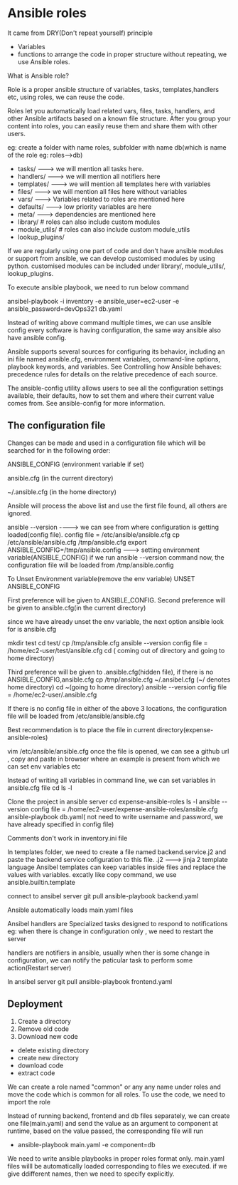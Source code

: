 # Ansible roles

It came from DRY(Don't repeat yourself) principle

- Variables
- functions
to arrange the code in proper structure without repeating, we use Ansible roles.

What is Ansible role?

Role is a proper ansible structure of variables, tasks, templates,handlers etc, using roles, we can reuse the code.

Roles let you automatically load related vars, files, tasks, handlers, and other Ansible artifacts based on a known file structure. After you group your content into roles, you can easily reuse them and share them with other users.

eg: create a folder with name roles, subfolder with name db(which is name of the role eg: roles-->db)

- tasks/  ---> we will mention all tasks here.
- handlers/  ---> we will mention all notifiers here
- templates/  ---> we will mention all templates here with variables
- files/ ---> we will mention all files here without variables
- vars/ ---> Variables related to roles are mentioned here
- defaults/ ---> low priority variables are here
- meta/  ---> dependencies are mentioned here
- library/          # roles can also include custom modules
- module_utils/     # roles can also include custom module_utils
- lookup_plugins/

If we are regularly using one part of code and don't have ansible modules or support from ansible, we can develop customised modules by using python. customised modules can be included under library/, module_utils/, lookup_plugins.

To execute ansible playbook, we need to run below command

ansibel-playbook -i inventory -e ansible_user=ec2-user -e ansible_password=devOps321 db.yaml

Instead of writing above command multiple times, we can use ansible config
every software is having configuration, the same way ansible also have ansible config.


Ansible supports several sources for configuring its behavior, including an ini file named ansible.cfg, environment variables, command-line options, playbook keywords, and variables. See Controlling how Ansible behaves: precedence rules for details on the relative precedence of each source.

The ansible-config utility allows users to see all the configuration settings available, their defaults, how to set them and where their current value comes from. See ansible-config for more information.

## The configuration file

Changes can be made and used in a configuration file which will be searched for in the following order:

ANSIBLE_CONFIG (environment variable if set)

ansible.cfg (in the current directory)

~/.ansible.cfg (in the home directory)



Ansible will process the above list and use the first file found, all others are ignored.

ansible --version ----> we can see from where configuration is getting loaded(config file).
config file = /etc/ansible/ansible.cfg
cp /etc/ansible/ansible.cfg /tmp/ansible.cfg
export ANSIBLE_CONFIG=/tmp/ansible.config  ---> setting environment variable(ANSIBLE_CONFIG)
if we run ansible --version command now, the configuration file will be loaded from /tmp/ansible.config

To Unset Environment variable(remove the env variable)
UNSET ANSIBLE_CONFIG

First preference will be given to ANSIBLE_CONFIG.
Second preference will be given to ansible.cfg(in the current directory)

since we have already unset the env variable, the next option ansible look for is ansible.cfg

mkdir test
cd test/
cp /tmp/ansible.cfg 
ansible --version
config file = /home/ec2-user/test/ansible.cfg
cd ( coming out of directory and going to home directory)

Third preference will be given to .ansible.cfg(hidden file), if there is no ANSIBLE_CONFIG,ansible.cfg
cp /tmp/ansible.cfg ~/.ansibel.cfg (~/ denotes home directory)
cd ~(going to home directory)
ansible --version
config file = /home/ec2-user/.ansible.cfg

If there is no config file in either of the above 3 locations, the configuration file will be loaded from /etc/ansible/ansible.cfg

Best recommendation is to place the file in current directory(expense-ansible-roles)

vim /etc/ansible/ansible.cfg
once the file is opened, we can see a github url , copy and paste in browser where an example is present from which we can set env variables etc

Instead of writing all variables in command line, we can set variables in ansible.cfg file
cd
ls -l

Clone the project in ansible server
cd expense-ansible-roles
ls -l
ansible --version
config file = /home/ec2-user/expense-ansible-roles/ansible.cfg
ansible-playbook db.yaml( not need to write username and password, we have already specified in config file)

Comments don't work in inventory.ini file

In templates folder, we need to create a file named backend.service.j2 and paste the backend service cofiguration to this file.
.j2 ---> jinja 2 template language
Ansibel templates can keep variables inside files and replace the values with variables.
excatly like copy command, we use ansible.builtin.template

connect to ansibel server
git pull
ansible-playbook backend.yaml

Ansible automatically loads main.yaml files

Ansibel handlers are Specialized tasks designed to respond to notifications
eg: when there is change in configuration only , we need to restart the server

handlers are notifiers in ansible, usually when ther is some change in configuration,  we can notify the paticular task to perform some action(Restart server)

In ansibel server
git pull
ansible-playbook frontend.yaml


## Deployment

1. Create a directory
2. Remove old code
3. Download new code


- delete existing directory
- create new directory
- download code
- extract code

We can create a role named "common" or any any name under roles and move the code which is common for all roles. To use the code, we need to import the role

Instead of running backend, frontend and db files separately, we can create one file(main.yaml) and send the value as an argument to component at runtime, based on the value passed, the corresponding file will run

- ansible-playbook main.yaml -e component=db


We need to write ansible playbooks in proper roles format only.
main.yaml files willl be automatically loaded corresponding to files we executed. if we give ddifferent names, then we need to specify explicitly.






